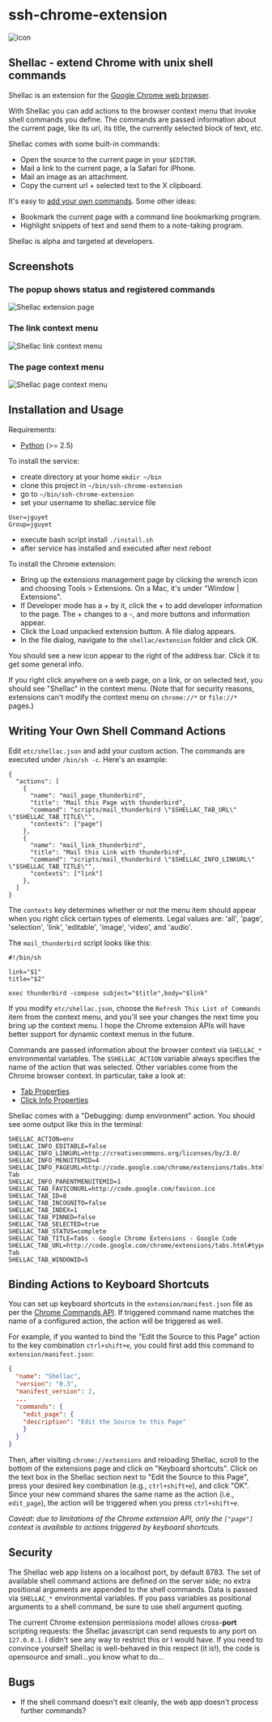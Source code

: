 # ssh-chrome-extension

![icon](./extension/icon-64x64.png)

## Shellac - extend Chrome with unix shell commands ##

Shellac is an extension for the [Google Chrome web browser](http://www.google.com/chrome).

With Shellac you can add actions to the browser context menu that invoke shell commands you define. The commands are passed information about the current page, like its url, its title, the currently selected block of text, etc.

Shellac comes with some built-in commands:

* Open the source to the current page in your `$EDITOR`.
* Mail a link to the current page, a la Safari for iPhone.
* Mail an image as an attachment.
* Copy the current url + selected text to the X clipboard.

It's easy to [add your own commands](#hacking). Some other ideas:

* Bookmark the current page with a command line bookmarking program.
* Highlight snippets of text and send them to a note-taking program.

Shellac is alpha and targeted at developers.

## Screenshots ##

### The popup shows status and registered commands ###

![Shellac extension page](./screenshots/extension-popup.png)

### The link context menu ###

![Shellac link context menu](./screenshots/mail-link.png)

### The page context menu ###

![Shellac page context menu](./screenshots/page-menu.png)

## Installation and Usage ##

Requirements:

* [Python](http://python.org/) (&gt;= 2.5)

To install the service:

* create directory at your home ```mkdir ~/bin```
* clone this project in ```~/bin/ssh-chrome-extension```
* go to ```~/bin/ssh-chrome-extension```
* set your username to shellac.service file

```
User=jguyet
Group=jguyet
```

* execute bash script install ```./install.sh```
* after service has installed and executed after next reboot

To install the Chrome extension:

* Bring up the extensions management page by clicking the wrench icon and choosing Tools &gt; Extensions. On a Mac, it's under "Window | Extensions".
* If Developer mode has a + by it, click the + to add developer information to the page. The + changes to a -, and more buttons and information appear.
* Click the Load unpacked extension button. A file dialog appears.
* In the file dialog, navigate to the `shellac/extension` folder and click OK.

You should see a new icon appear to the right of the address bar. Click it to get some general info.

If you right click anywhere on a web page, on a link, or on selected text, you should see "Shellac" in the context menu. (Note that for security reasons, extensions can't modify the context menu on `chrome://*` or `file://*` pages.)

<a name="hacking"></a>
## Writing Your Own Shell Command Actions ##

Edit `etc/shellac.json` and add your custom action. The commands are executed under `/bin/sh -c`. Here's an example:

    {
      "actions": [
        {
          "name": "mail_page_thunderbird",
          "title": "Mail this Page with thunderbird",
          "command": "scripts/mail_thunderbird \"$SHELLAC_TAB_URL\" \"$SHELLAC_TAB_TITLE\"",
          "contexts": ["page"]
        },
        {
          "name": "mail_link_thunderbird",
          "title": "Mail this Link with thunderbird",
          "command": "scripts/mail_thunderbird \"$SHELLAC_INFO_LINKURL\" \"$SHELLAC_TAB_TITLE\"",
          "contexts": ["link"]
        },
      ]
    }

The `contexts` key determines whether or not the menu item should appear when you right click certain types of elements. Legal values are: 'all', 'page', 'selection', 'link', 'editable', 'image', 'video', and 'audio'.

The `mail_thunderbird` script looks like this:

    #!/bin/sh

    link="$1"
    title="$2"

    exec thunderbird -compose subject="$title",body="$link"

If you modify `etc/shellac.json`, choose the `Refresh This List of Commands` item from the context menu, and you'll see your changes the next time you bring up the context menu. I hope the Chrome extension APIs will have better support for dynamic context menus in the future.

Commands are passed information about the browser context via `SHELLAC_*` environmental variables. The `$SHELLAC_ACTION` variable always specifies the name of the action that was selected. Other variables come from the Chrome browser context. In particular, take a look at:

* [Tab Properties](http://code.google.com/chrome/extensions/tabs.html#type-Tab)
* [Click Info Properties](http://code.google.com/chrome/extensions/contextMenus.html#type-OnClickData)

Shellac comes with a "Debugging: dump environment" action. You should see some output like this in the terminal:

    SHELLAC_ACTION=env
    SHELLAC_INFO_EDITABLE=false
    SHELLAC_INFO_LINKURL=http://creativecommons.org/licenses/by/3.0/
    SHELLAC_INFO_MENUITEMID=4
    SHELLAC_INFO_PAGEURL=http://code.google.com/chrome/extensions/tabs.html#type-Tab
    SHELLAC_INFO_PARENTMENUITEMID=1
    SHELLAC_TAB_FAVICONURL=http://code.google.com/favicon.ico
    SHELLAC_TAB_ID=8
    SHELLAC_TAB_INCOGNITO=false
    SHELLAC_TAB_INDEX=1
    SHELLAC_TAB_PINNED=false
    SHELLAC_TAB_SELECTED=true
    SHELLAC_TAB_STATUS=complete
    SHELLAC_TAB_TITLE=Tabs - Google Chrome Extensions - Google Code
    SHELLAC_TAB_URL=http://code.google.com/chrome/extensions/tabs.html#type-Tab
    SHELLAC_TAB_WINDOWID=5

## Binding Actions to Keyboard Shortcuts ##

You can set up keyboard shortcuts in the `extension/manifest.json` file as per the [Chrome Commands API](https://developer.chrome.com/extensions/commands). If triggered command name matches the name of a configured action, the action will be triggered as well.

For example, if you wanted to bind the "Edit the Source to this Page" action to the key combination `ctrl+shift+e`, you could first add this command to `extension/manifest.json`:

```.json
{  
  "name": "Shellac",
  "version": "0.3",
  "manifest_version": 2,
  ...
  "commands": {
    "edit_page": {
    "description": "Edit the Source to this Page"
    }
  }
}
```

Then, after visiting `chrome://extensions` and reloading Shellac, scroll to the bottom of the extensions page and click on "Keyboard shortcuts". Click on the text box in the Shellac section next to "Edit the Source to this Page", press your desired key combination (e.g., `ctrl+shift+e`), and click "OK". Since your new command shares the same name as the action (i.e., `edit_page`), the action will be triggered when you press `ctrl+shift+e`.

*Caveat: due to limitations of the Chrome extension API, only the `["page"]` context is available to actions triggered by keyboard shortcuts.*

## Security ##

The Shellac web app listens on a localhost port, by default 8783. The set of available shell command actions are defined on the server side; no extra positional arguments are appended to the shell commands. Data is passed via `SHELLAC_*` environmental variables. If you pass variables as positional arguments to a shell command, be sure to use shell argument quoting.

The current Chrome extension permissions model allows cross-**port** scripting requests: the Shellac javascript can send requests to any port on `127.0.0.1`. I didn't see any way to restrict this or I would have. If you need to convince yourself Shellac is well-behaved in this respect (it is!), the code is opensource and small...you know what to do...

## Bugs ##

* If the shell command doesn't exit cleanly, the web app doesn't process further commands?
